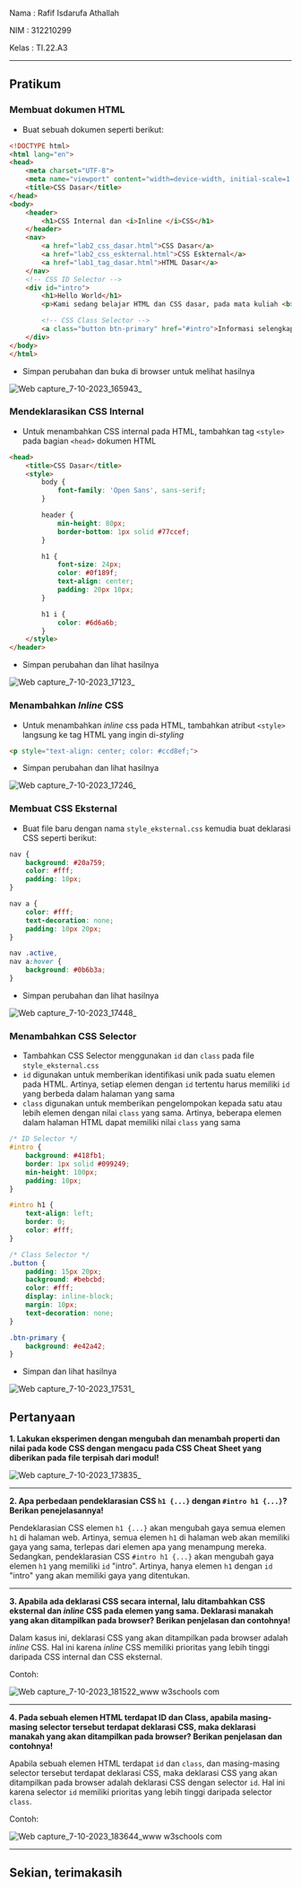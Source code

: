 Nama : Rafif Isdarufa Athallah

NIM : 312210299

Kelas : TI.22.A3

---

## Pratikum

### Membuat dokumen HTML

- Buat sebuah dokumen seperti berikut:

```html
<!DOCTYPE html>
<html lang="en">
<head>
    <meta charset="UTF-8">
    <meta name="viewport" content="width=device-width, initial-scale=1.0">
    <title>CSS Dasar</title>
</head>
<body>
    <header>
        <h1>CSS Internal dan <i>Inline </i>CSS</h1>
    </header>
    <nav>
        <a href="lab2_css_dasar.html">CSS Dasar</a>
        <a href="lab2_css_eskternal.html">CSS Eskternal</a>
        <a href="lab1_tag_dasar.html">HTML Dasar</a>
    </nav>
    <!-- CSS ID Selector -->
    <div id="intro">
        <h1>Hello World</h1>
        <p>Kami sedang belajar HTML dan CSS dasar, pada mata kuliah <b>Pemograman Web</b> di <i>Universitas Pelita Bangsa</i>. Pelajaran pertama yang kami dapat adalah membuat tampilan web sederhana dalam rangka mengenal tag-tag dasar HTML dan CSS</p>

        <!-- CSS Class Selector -->
        <a class="button btn-primary" href="#intro">Informasi selengkapnya</a>
    </div>
</body>
</html>
```

- Simpan perubahan dan buka di browser untuk melihat hasilnya

![Web capture_7-10-2023_165943_](https://github.com/zangetsuuuu/Lab2Web/assets/115514467/bae501f9-5923-4d9f-b367-503f3ef5b4a5)

### Mendeklarasikan CSS Internal

- Untuk menambahkan CSS internal pada HTML, tambahkan tag `<style>` pada bagian `<head>` dokumen HTML

```html
<head>
    <title>CSS Dasar</title>
    <style>
        body {
            font-family: 'Open Sans', sans-serif;
        }

        header {
            min-height: 80px;
            border-bottom: 1px solid #77ccef;
        }

        h1 {
            font-size: 24px;
            color: #0f189f;
            text-align: center;
            padding: 20px 10px;
        }

        h1 i {
            color: #6d6a6b;
        }
    </style>
</header>
```
- Simpan perubahan dan lihat hasilnya

![Web capture_7-10-2023_17123_](https://github.com/zangetsuuuu/Lab2Web/assets/115514467/9396d87e-8213-4399-b0da-199d45fdc2f1)

### Menambahkan *Inline* CSS

- Untuk menambahkan *inline* css pada HTML, tambahkan atribut `<style>` langsung ke tag HTML yang ingin di-*styling*

```html
<p style="text-align: center; color: #ccd8ef;">
```

- Simpan perubahan dan lihat hasilnya

![Web capture_7-10-2023_17246_](https://github.com/zangetsuuuu/Lab2Web/assets/115514467/81efb820-303e-4781-8ad0-1c774ce9a5d0)

### Membuat CSS Eksternal

- Buat file baru dengan nama `style_eksternal.css` kemudia buat deklarasi CSS seperti berikut:

```css
nav {
    background: #20a759;
    color: #fff;
    padding: 10px;
}

nav a {
    color: #fff;
    text-decoration: none;
    padding: 10px 20px;
}

nav .active,
nav a:hover {
    background: #0b6b3a;
}
```

- Simpan perubahan dan lihat hasilnya

![Web capture_7-10-2023_17448_](https://github.com/zangetsuuuu/Lab2Web/assets/115514467/4c372ff4-ce4c-4ff2-9f4d-2e96476e594a)

### Menambahkan CSS Selector

- Tambahkan CSS Selector menggunakan `id` dan `class` pada file `style_eksternal.css`
- `id` digunakan untuk memberikan identifikasi unik pada suatu elemen pada HTML. Artinya, setiap elemen dengan `id` tertentu harus memiliki `id` yang berbeda dalam halaman yang sama
- `class` digunakan untuk memberikan pengelompokan kepada satu atau lebih elemen dengan nilai `class` yang sama. Artinya, beberapa elemen dalam halaman HTML dapat memiliki nilai `class` yang sama

```css
/* ID Selector */
#intro {
    background: #418fb1;
    border: 1px solid #099249;
    min-height: 100px;
    padding: 10px;
}

#intro h1 {
    text-align: left;
    border: 0;
    color: #fff;
}

/* Class Selector */
.button {
    padding: 15px 20px;
    background: #bebcbd;
    color: #fff;
    display: inline-block;
    margin: 10px;
    text-decoration: none;
}

.btn-primary {
    background: #e42a42;
}
```

- Simpan dan lihat hasilnya

![Web capture_7-10-2023_17531_](https://github.com/zangetsuuuu/Lab2Web/assets/115514467/5669526a-0f41-4922-9479-9bc5f26ccc58)

## Pertanyaan

**1. Lakukan eksperimen dengan mengubah dan menambah properti dan nilai pada kode CSS dengan mengacu pada CSS Cheat Sheet yang diberikan pada file terpisah dari modul!**

![Web capture_7-10-2023_173835_](https://github.com/zangetsuuuu/Lab2Web/assets/115514467/877298a8-ac9c-450e-ba67-09e838ed71b0)

---

**2. Apa perbedaan pendeklarasian CSS `h1 {...}` dengan `#intro h1 {...}`? Berikan penejelasannya!**

Pendeklarasian CSS elemen `h1 {...}` akan mengubah gaya semua elemen `h1` di halaman web. Artinya, semua elemen `h1` di halaman web akan memiliki gaya yang sama, terlepas dari elemen apa yang menampung mereka. Sedangkan, pendeklarasian CSS `#intro h1 {...}` akan mengubah gaya elemen `h1` yang memiliki `id` "intro". Artinya, hanya elemen `h1` dengan `id` "intro" yang akan memiliki gaya yang ditentukan.

---

**3. Apabila ada deklarasi CSS secara internal, lalu ditambahkan CSS eksternal dan _inline_ CSS pada elemen yang sama. Deklarasi manakah yang akan ditampilkan pada browser? Berikan penjelasan dan contohnya!**

Dalam kasus ini, deklarasi CSS yang akan ditampilkan pada browser adalah _inline_ CSS. Hal ini karena _inline_ CSS memiliki prioritas yang lebih tinggi daripada CSS internal dan CSS eksternal.

Contoh:

![Web capture_7-10-2023_181522_www w3schools com](https://github.com/zangetsuuuu/Lab2Web/assets/115514467/66ae65fd-9ede-4631-8432-07bb68957ccb)

---

**4. Pada sebuah elemen HTML terdapat ID dan Class, apabila masing-masing selector tersebut terdapat deklarasi CSS, maka deklarasi manakah yang akan ditampilkan pada browser? Berikan penjelasan dan contohnya!**

Apabila sebuah elemen HTML terdapat `id` dan `class`, dan masing-masing selector tersebut terdapat deklarasi CSS, maka deklarasi CSS yang akan ditampilkan pada browser adalah deklarasi CSS dengan selector `id`. Hal ini karena selector `id` memiliki prioritas yang lebih tinggi daripada selector `class`.

Contoh:

![Web capture_7-10-2023_183644_www w3schools com](https://github.com/zangetsuuuu/Lab2Web/assets/115514467/a2a3b43e-788d-4818-ab91-38b063575f1f)

---

## Sekian, terimakasih
